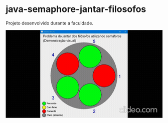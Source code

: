 # java-semaphore-jantar-filosofos
Projeto desenvolvido durante a faculdade.

<p>
  <img width="500" autoplay src = "jantar-dos-filosofos-gif.gif">
</p>

